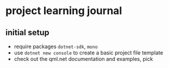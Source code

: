 # project learning journal

## initial setup

- require packages `dotnet-sdk`, `mono`
- use `dotnet new console` to create a basic project file template
- check out the qml.net documentation and examples, pick 
